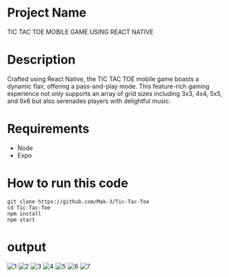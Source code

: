 # Project Name
TIC TAC TOE MOBILE GAME USING REACT NATIVE

# Description
Crafted using React Native, the TIC TAC TOE mobile game boasts a dynamic flair, offering a pass-and-play mode. This feature-rich gaming experience not only supports an array of grid sizes including 3x3, 4x4, 5x5, and 6x6 but also serenades players with delightful music.

# Requirements
- Node
- Expo

# How to run this code
```
git clone https://github.com/Mak-3/Tic-Tac-Toe
cd Tic-Tac-Toe
npm install
npm start
```

# output
![1](https://github.com/Mak-3/Tic-Tac-Toe/assets/75625675/8ad25de7-b74d-4e40-8305-46624f3f5a6a)
![2](https://github.com/Mak-3/Tic-Tac-Toe/assets/75625675/b1c3d1e4-9583-4034-b451-c220422d3def)
![3](https://github.com/Mak-3/Tic-Tac-Toe/assets/75625675/42373823-9a0c-41b6-b712-edab4e00c560)
![4](https://github.com/Mak-3/Tic-Tac-Toe/assets/75625675/357aed35-cad1-4fb3-9d3b-c0f5f31d100c)
![5](https://github.com/Mak-3/Tic-Tac-Toe/assets/75625675/81de81cc-b3ad-4efa-8cda-b1bc3e8b7bf2)
![6](https://github.com/Mak-3/Tic-Tac-Toe/assets/75625675/38492d05-a20d-45da-9894-91a3faa24258)
![7](https://github.com/Mak-3/Tic-Tac-Toe/assets/75625675/4b308057-5af3-4cf9-9763-45b7352cc127)
